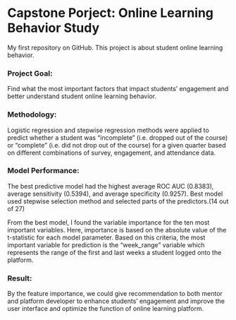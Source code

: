 # Capstone Porject: Online Learning Behavior Study
My first repository on GitHub.
This project is about student online learning behavior.

### Project Goal: 
Find what the most important factors that impact students’ engagement and better understand student online learning behavior.  

### Methodology: 
Logistic regression and stepwise regression methods were applied to predict whether a student was “incomplete” (i.e. dropped out of the course) or “complete” (i.e. did not drop out of the course) for a given quarter based on different combinations of survey, engagement, and attendance data.

### Model Performance: 
The best predictive model had the highest average ROC AUC (0.8383), average sensitivity (0.5394), and average specificity (0.9257).
Best model used stepwise selection method and selected parts of the predictors.(14 out of 27)

From the best model, I found the variable importance for the ten most important variables.
Here, importance is based on the absolute value of the t-statistic for each model parameter. Based on this criteria, the most important variable for prediction is the “week_range” variable which represents the range of the first and last weeks a student logged onto the platform. 

### Result:
By the feature importance, we could give recommendation to both mentor and platform developer to enhance students’ engagement and improve the user interface and optimize the function of online learning platform.

